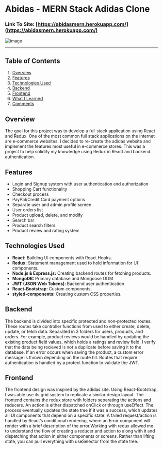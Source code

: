 # Abidas - MERN Stack Adidas Clone

### Link To Site: [https://abidasmern.herokuapp.com/](https://abidasmern.herokuapp.com/)

![image](https://vishnurupan.com/static/media/abidas1.24551965.jpg)

---


## Table of Contents
1. [Overview](#Overview)
2. [Features](#Features)
3. [Technologies Used](#Technologies-Used)
4. [Backend](#Backend)
5. [Frontend](#Frontend)
6. [What I Learned](#What-I-Learned)
7. [Comments](#Comments)

## Overview
The goal for this project was to develop a full stack application using React and Redux. One of the most common full stack applications on the internet are e-commerce websites. I decided to re-create the adidas website and implement the features most useful in e-commerce stores. This was a project to help solidify my knowledge using Redux in React and backend authentication. 

## Features
- Login and Signup system with user authentication and authorization
- Shopping Cart functionality
- Checkout process
- PayPal/Credit Card payment options
- Separate user and admin profile screen
- User orders list
- Product upload, delete, and modify
- Search bar
- Product search filters
- Product review and rating system


## Technologies Used
- **React:** Building UI components with React Hooks.
- **Redux:** Statement management used to hold information for UI components.
- **Node.js & Express.js:** Creating backend routes for fetching products.
- **MongoDB:** Primary database and Mongoose ODM
- **JWT (JSON Web Tokens):** Backend user authentication.
- **React-Bootstrap:** Custom components.
- **styled-components:** Creating custom CSS properties.

## Backend 
The backend is divided into specific protected and non-protected routes. These routes take controller functions from used to either create, delete, update, or fetch data. Separated in 3 folders for users, products, and orders. For example, product reviews would be handled by updating the existing product field values, which holds a ratings and review field. I verify that the data being recieved is not a duplicate before saving it to the database. If an error occurs when saving the product, a custom error message is thrown depending on the route hit. Routes that require authentication is handled by a protect function to validate the JWT. 

## Frontend 
The frontend design was inspired by the adidas site. Using React-Bootstrap, I was able use its grid system to replicate a similar design layout. The frontend contains the redux store with folders separating the actions and reducers. An action is either dispatched onClick or through useEffect. The process eventually updates the state tree if it was a success, which updates all UI components that depend on a specific state. A failed request/action is handled by React’s conditional rendering, where an Error component will render with a brief description of the error.Working with redux allowed me to understand the flow of creating a reducer and action to along with it and dispatching that action in either components or screens. Rather than lifting state, you can pull everything with useSelector from the state tree. 

